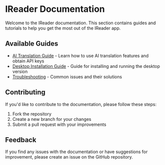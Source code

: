 # IReader Documentation

Welcome to the IReader documentation. This section contains guides and tutorials to help you get the most out of the IReader app.

## Available Guides

- [AI Translation Guide](AI_Translation_Guide.md) - Learn how to use AI translation features and obtain API keys
- [Desktop Installation Guide](desktop/README.md) - Guide for installing and running the desktop version
- [Troubleshooting](troubleshooting.md) - Common issues and their solutions

## Contributing

If you'd like to contribute to the documentation, please follow these steps:

1. Fork the repository
2. Create a new branch for your changes
3. Submit a pull request with your improvements

## Feedback

If you find any issues with the documentation or have suggestions for improvement, please create an issue on the GitHub repository. 